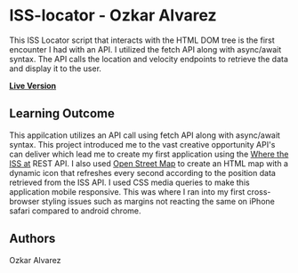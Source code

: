 # ISS-locator - Ozkar Alvarez

This ISS Locator script that interacts with the HTML DOM tree is the first encounter I had with an API. I utilized the fetch API along with async/await syntax. The API calls the location and velocity endpoints to retrieve the data and display it to the user. 

<b><a href="https://oalva-rez.github.io/ISS-locator/" target="_blank">Live Version</a></b>

<h2>Learning Outcome</h2>
<p>This appilcation utilizes an API call using fetch API along with async/await syntax. This project introduced me to the vast creative opportunity API's can deliver which lead me to create my first application using the <a href="https://wheretheiss.at/">Where the ISS at</a> REST API. I also used <a href="https://www.openstreetmap.org/">Open Street Map</a> to create an HTML map with a dynamic icon that refreshes every second according to the position data retrieved from the ISS API. I used CSS media queries to make this application mobile responsive. This was where I ran into my first cross-browser styling issues such as margins not reacting the same on iPhone safari compared to android chrome.</p>

<h2>Authors</h2>
<p>Ozkar Alvarez</p>
